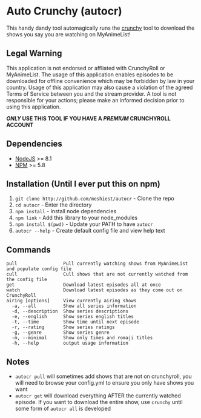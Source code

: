 # Auto Crunchy (autocr)

This handy dandy tool automagically runs the [crunchy](https://github.com/Godzil/Crunchy) tool to download the shows you say you are watching on MyAnimeList!

## Legal Warning

This application is not endorsed or affliated with CrunchyRoll or MyAnimeList. The usage of this application enables episodes to be downloaded for offline convenience which may be forbidden by law in your country. Usage of this application may also cause a violation of the agreed Terms of Service between you and the stream provider. A tool is not responsible for your actions; please make an informed decision prior to using this application.

***ONLY* USE THIS TOOL IF YOU HAVE A *PREMIUM* CRUNCHYROLL ACCOUNT**

## Dependencies

* [NodeJS](https://nodejs.org/) >= 8.1
* [NPM](https://www.npmjs.org/) >= 5.8

## Installation (Until I ever put this on npm)

1. `git clone http://github.com/meshiest/autocr` - Clone the repo
2. `cd autocr` - Enter the directory
3. `npm install` - Install node dependencies
4. `npm link` - Add this library to your node_modules
5. `npm install $(pwd)` - Update your PATH to have `autocr`
6. `autocr --help` - Create default config file and view help text

## Commands

    pull                 Pull currently watching shows from MyAnimeList and populate config file
    cull                 Cull shows that are not currently watched from the config file
    get                  Download latest episodes all at once
    watch                Download latest episodes as they come out on CrunchyRoll
    airing [options]     View currently airing shows
      -a, --all          Show all series information
      -d, --description  Show series descriptions
      -e, --english      Show series english titles
      -t, --time         Show time until next episode
      -r, --rating       Show series ratings
      -g, --genre        Show series genre
      -m, --minimal      Show only times and romaji titles
      -h, --help         output usage information

## Notes

* `autocr pull` will sometimes add shows that are not on crunchyroll, you will need to browse your config.yml to ensure you only have shows you want
* `autocr get` will download everything AFTER the currently watched episode. If you want to download the entire show, use `crunchy` until some form of `autocr all` is developed
